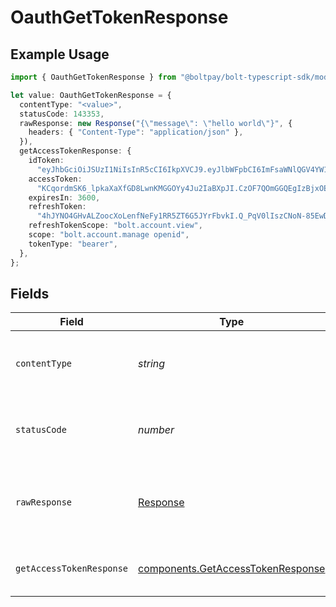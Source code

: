# OauthGetTokenResponse

## Example Usage

```typescript
import { OauthGetTokenResponse } from "@boltpay/bolt-typescript-sdk/models/operations";

let value: OauthGetTokenResponse = {
  contentType: "<value>",
  statusCode: 143353,
  rawResponse: new Response("{\"message\": \"hello world\"}", {
    headers: { "Content-Type": "application/json" },
  }),
  getAccessTokenResponse: {
    idToken:
      "eyJhbGciOiJSUzI1NiIsInR5cCI6IkpXVCJ9.eyJlbWFpbCI6ImFsaWNlQGV4YW1wbGUuY29tIiwiZW1haWxfdmVyaWZpZWQiOnRydWUsImV4cCI6MTcwNTY1MTczMSwiZmlyc3RfbmFtZSI6IkFsaWNlIiwiaXNzIjoiaHR0cDovL2FwaS5ib2x0LmNvbSIsImxhc3RfbmFtZSI6IkJha2VyIiwicGhvbmVfbnVtYmVyIjoiKzE0MTU1NTUwMTk5IiwicGhvbmVfbnVtYmVyX3ZlcmlmaWVkIjp0cnVlLCJpYXQiOjE3MDU2NDg0MjF9.Ir0aKx40zfNCZol1DnqchFx9ciHlyZY9y10mndEjOBHhpHif8-7aZl2UoJVs_0Hj-5ArEouUD6n-y1SJD0Wns-gDMoA0Etoc5dT_0zt0Kw5T8FvJWbyKyyGSDEwPFVADIRxDPMpVoHx0C0nwr_GudnIX7YG6p2HCsoGm2C04ZxKpifSixB3-xNB6k9u1ESWh0KjMCYzBQ2x9wbQ_S6kFtio075PFYcZ3iRQz8oD15NsZDd2czzZkRnGTGlpG0sAvScLXMvDDOWBIu-4wvOEOT7avunJQ_rOCYUlyJe7JGh0QllpeJNau8kx-4YGMeFTkeGM_hPIKsRF1e6o_rWp5CMJnmJDPme-zlJxWodyaHNed5XW-4DR7blv_PFOJNrRvymRoTOd74LIpS21GRCNYrphj7N6-TsSfO9hMQ9ehxrgNAryWbVtTM_3VvWyzX-SRa7BcRkS97sokxc04s3cbXra3x6brE3uL1yoOWNf8GDZNkv1uUAnrOZcTuLacrPjkQgOPb-chMiWS1L0Zd1wX3rqpeCyEswsGKxRRkpgwoBaVVQmLB9m51B6SXEvURTcy2Hx8KzgfXQ_-uC-KrniQxWzYms8A1lypKXkEcyMD2E4Q7EB4UeD2qZAk4tZo611uHegaHaEM7EQyFN3nxvibaqFpXzdxVmOCX0_wQr1nDNA",
    accessToken:
      "KCqordmSK6_lpkaXaXfGD8LwnKMGGOYy4Ju2IaBXpJI.CzOF7QOmGGQEgIzBjxOEh1FbRdDpzf9zbm9eHrCZ6zw",
    expiresIn: 3600,
    refreshToken:
      "4hJYNO4GHvALZoocXoLenfNeFy1RR5ZT6G5JYrFbvkI.Q_PqV0lIszCNoN-85EwD-2nYZOVEepVgJSolx-Jbzrs",
    refreshTokenScope: "bolt.account.view",
    scope: "bolt.account.manage openid",
    tokenType: "bearer",
  },
};
```

## Fields

| Field                                                                                  | Type                                                                                   | Required                                                                               | Description                                                                            |
| -------------------------------------------------------------------------------------- | -------------------------------------------------------------------------------------- | -------------------------------------------------------------------------------------- | -------------------------------------------------------------------------------------- |
| `contentType`                                                                          | *string*                                                                               | :heavy_check_mark:                                                                     | HTTP response content type for this operation                                          |
| `statusCode`                                                                           | *number*                                                                               | :heavy_check_mark:                                                                     | HTTP response status code for this operation                                           |
| `rawResponse`                                                                          | [Response](https://developer.mozilla.org/en-US/docs/Web/API/Response)                  | :heavy_check_mark:                                                                     | Raw HTTP response; suitable for custom response parsing                                |
| `getAccessTokenResponse`                                                               | [components.GetAccessTokenResponse](../../models/components/getaccesstokenresponse.md) | :heavy_minus_sign:                                                                     | Access token is successfully fetched                                                   |